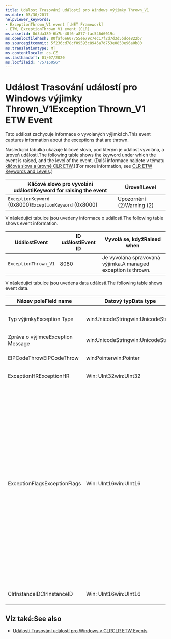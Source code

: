 ```yaml
---
title: Událost Trasování událostí pro Windows výjimky Thrown_V1
ms.date: 03/30/2017
helpviewer_keywords:
- ExceptionThrown_V1 event [.NET Framework]
- ETW, ExceptionThrown_V1 event (CLR)
ms.assetid: 0d3da389-6b7b-40f6-a877-fac546d6019c
ms.openlocfilehash: 80faf6e607755ee79c7ec17f2d7d3d5bdce822b7
ms.sourcegitcommit: 5f236cd78cf09593c8945a7d753e0850e96a0b80
ms.translationtype: MT
ms.contentlocale: cs-CZ
ms.lasthandoff: 01/07/2020
ms.locfileid: "75716056"
---
```

# <a name="exception-thrown_v1-etw-event"></a><span data-ttu-id="42ada-102">Událost Trasování událostí pro Windows výjimky Thrown_V1</span><span class="sxs-lookup"><span data-stu-id="42ada-102">Exception Thrown_V1 ETW Event</span></span>
<span data-ttu-id="42ada-103">Tato událost zachycuje informace o vyvolaných výjimkách.</span><span class="sxs-lookup"><span data-stu-id="42ada-103">This event captures information about the exceptions that are thrown.</span></span>  
  
 <span data-ttu-id="42ada-104">Následující tabulka ukazuje klíčové slovo, pod kterým je událost vyvolána, a úroveň události.</span><span class="sxs-lookup"><span data-stu-id="42ada-104">The following table shows the keyword under which the event is raised, and the level of the event.</span></span> <span data-ttu-id="42ada-105">(Další informace najdete v tématu [klíčová slova a úrovně CLR ETW](clr-etw-keywords-and-levels.md).)</span><span class="sxs-lookup"><span data-stu-id="42ada-105">(For more information, see [CLR ETW Keywords and Levels](clr-etw-keywords-and-levels.md).)</span></span>  
  
|<span data-ttu-id="42ada-106">Klíčové slovo pro vyvolání události</span><span class="sxs-lookup"><span data-stu-id="42ada-106">Keyword for raising the event</span></span>|<span data-ttu-id="42ada-107">Úroveň</span><span class="sxs-lookup"><span data-stu-id="42ada-107">Level</span></span>|  
|-----------------------------------|-----------|  
|<span data-ttu-id="42ada-108">`ExceptionKeyword` (0x8000)</span><span class="sxs-lookup"><span data-stu-id="42ada-108">`ExceptionKeyword` (0x8000)</span></span>|<span data-ttu-id="42ada-109">Upozornění (2)</span><span class="sxs-lookup"><span data-stu-id="42ada-109">Warning (2)</span></span>|  
  
 <span data-ttu-id="42ada-110">V následující tabulce jsou uvedeny informace o události.</span><span class="sxs-lookup"><span data-stu-id="42ada-110">The following table shows event information.</span></span>  
  
|<span data-ttu-id="42ada-111">Událost</span><span class="sxs-lookup"><span data-stu-id="42ada-111">Event</span></span>|<span data-ttu-id="42ada-112">ID události</span><span class="sxs-lookup"><span data-stu-id="42ada-112">Event ID</span></span>|<span data-ttu-id="42ada-113">Vyvolá se, když</span><span class="sxs-lookup"><span data-stu-id="42ada-113">Raised when</span></span>|  
|-----------|--------------|-----------------|  
|`ExceptionThrown_V1`|<span data-ttu-id="42ada-114">80</span><span class="sxs-lookup"><span data-stu-id="42ada-114">80</span></span>|<span data-ttu-id="42ada-115">Je vyvolána spravovaná výjimka.</span><span class="sxs-lookup"><span data-stu-id="42ada-115">A managed exception is thrown.</span></span>|  
  
 <span data-ttu-id="42ada-116">V následující tabulce jsou uvedena data události.</span><span class="sxs-lookup"><span data-stu-id="42ada-116">The following table shows event data.</span></span>  
  
|<span data-ttu-id="42ada-117">Název pole</span><span class="sxs-lookup"><span data-stu-id="42ada-117">Field name</span></span>|<span data-ttu-id="42ada-118">Datový typ</span><span class="sxs-lookup"><span data-stu-id="42ada-118">Data type</span></span>|<span data-ttu-id="42ada-119">Popis</span><span class="sxs-lookup"><span data-stu-id="42ada-119">Description</span></span>|  
|----------------|---------------|-----------------|  
|<span data-ttu-id="42ada-120">Typ výjimky</span><span class="sxs-lookup"><span data-stu-id="42ada-120">Exception Type</span></span>|<span data-ttu-id="42ada-121">win:UnicodeString</span><span class="sxs-lookup"><span data-stu-id="42ada-121">win:UnicodeString</span></span>|<span data-ttu-id="42ada-122">Typ výjimky; například `System.NullReferenceException`.</span><span class="sxs-lookup"><span data-stu-id="42ada-122">Type of the exception; for example, `System.NullReferenceException`.</span></span>|  
|<span data-ttu-id="42ada-123">Zpráva o výjimce</span><span class="sxs-lookup"><span data-stu-id="42ada-123">Exception Message</span></span>|<span data-ttu-id="42ada-124">win:UnicodeString</span><span class="sxs-lookup"><span data-stu-id="42ada-124">win:UnicodeString</span></span>|<span data-ttu-id="42ada-125">Skutečná zpráva výjimky</span><span class="sxs-lookup"><span data-stu-id="42ada-125">Actual exception message.</span></span>|  
|<span data-ttu-id="42ada-126">EIPCodeThrow</span><span class="sxs-lookup"><span data-stu-id="42ada-126">EIPCodeThrow</span></span>|<span data-ttu-id="42ada-127">win:Pointer</span><span class="sxs-lookup"><span data-stu-id="42ada-127">win:Pointer</span></span>|<span data-ttu-id="42ada-128">Ukazatel na instrukci, kde došlo k výjimce.</span><span class="sxs-lookup"><span data-stu-id="42ada-128">Instruction pointer where exception occurred.</span></span>|  
|<span data-ttu-id="42ada-129">ExceptionHR</span><span class="sxs-lookup"><span data-stu-id="42ada-129">ExceptionHR</span></span>|<span data-ttu-id="42ada-130">Win: UInt32</span><span class="sxs-lookup"><span data-stu-id="42ada-130">win:UInt32</span></span>|<span data-ttu-id="42ada-131">Výjimka [HRESULT](https://docs.microsoft.com/openspecs/windows_protocols/ms-erref/0642cb2f-2075-4469-918c-4441e69c548a).</span><span class="sxs-lookup"><span data-stu-id="42ada-131">Exception [HRESULT](https://docs.microsoft.com/openspecs/windows_protocols/ms-erref/0642cb2f-2075-4469-918c-4441e69c548a).</span></span>|  
|<span data-ttu-id="42ada-132">ExceptionFlags</span><span class="sxs-lookup"><span data-stu-id="42ada-132">ExceptionFlags</span></span>|<span data-ttu-id="42ada-133">Win: UInt16</span><span class="sxs-lookup"><span data-stu-id="42ada-133">win:UInt16</span></span>|<span data-ttu-id="42ada-134">0x01: HasInnerException (viz [události CLR ETW](clr-etw-events.md) v dokumentaci k Visual Basic).</span><span class="sxs-lookup"><span data-stu-id="42ada-134">0x01: HasInnerException (see [CLR ETW Events](clr-etw-events.md) in the Visual Basic documentation).</span></span><br /><br /> <span data-ttu-id="42ada-135">0x02: IsNestedException.</span><span class="sxs-lookup"><span data-stu-id="42ada-135">0x02: IsNestedException.</span></span><br /><br /> <span data-ttu-id="42ada-136">0x04: IsRethrownException.</span><span class="sxs-lookup"><span data-stu-id="42ada-136">0x04: IsRethrownException.</span></span><br /><br /> <span data-ttu-id="42ada-137">0x08: IsCorruptedStateException (označuje, že stav procesu je poškozen; viz [zpracování výjimek poškozených stavů](https://docs.microsoft.com/archive/msdn-magazine/2009/february/clr-inside-out-handling-corrupted-state-exceptions)).</span><span class="sxs-lookup"><span data-stu-id="42ada-137">0x08: IsCorruptedStateException (indicates that the process state is corrupt; see [Handling Corrupted State Exceptions](https://docs.microsoft.com/archive/msdn-magazine/2009/february/clr-inside-out-handling-corrupted-state-exceptions)).</span></span><br /><br /> <span data-ttu-id="42ada-138">0x10: IsCLSCompliant (výjimka odvozená od <xref:System.Exception> je kompatibilní se specifikací CLS; v opačném případě není kompatibilní se specifikací CLS).</span><span class="sxs-lookup"><span data-stu-id="42ada-138">0x10: IsCLSCompliant (an exception that derives from <xref:System.Exception> is CLS-compliant; otherwise, it is not CLS-compliant).</span></span>|  
|<span data-ttu-id="42ada-139">ClrInstanceID</span><span class="sxs-lookup"><span data-stu-id="42ada-139">ClrInstanceID</span></span>|<span data-ttu-id="42ada-140">Win: UInt16</span><span class="sxs-lookup"><span data-stu-id="42ada-140">win:UInt16</span></span>|<span data-ttu-id="42ada-141">Jedinečné ID pro instanci CLR nebo CoreCLR.</span><span class="sxs-lookup"><span data-stu-id="42ada-141">Unique ID for the instance of CLR or CoreCLR.</span></span>|  
  
## <a name="see-also"></a><span data-ttu-id="42ada-142">Viz také:</span><span class="sxs-lookup"><span data-stu-id="42ada-142">See also</span></span>

- [<span data-ttu-id="42ada-143">Události Trasování událostí pro Windows v CLR</span><span class="sxs-lookup"><span data-stu-id="42ada-143">CLR ETW Events</span></span>](clr-etw-events.md)
